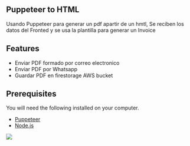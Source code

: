 ## Puppeteer to HTML

Usando Puppeteer para generar un pdf apartir de un hmtl,
Se reciben los datos del Fronted y se usa la plantilla para generar un Invoice

## Features

* Enviar PDF formado por correo electronico
* Enviar PDF por Whatsapp
* Guardar PDF en firestorage AWS bucket

## Prerequisites

You will need the following installed on your computer.

* [Puppeteer](https://pptr.dev/)
* [Node.js](https://nodejs.org/api/path.html)

<img src="https://firebasestorage.googleapis.com/v0/b/cotizadorxls.appspot.com/o/prueba_oc.PNG?alt=media&token=12e077bb-8182-4eae-90a7-e0c9b18c053c">